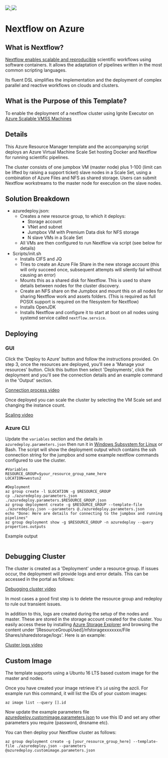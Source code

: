 <a href="https://portal.azure.com/#create/Microsoft.Template/uri/https%3A%2F%2Fraw.githubusercontent.com%2FAzure%2Fazure-quickstart-templates%2Fmaster%2Fnextflow-genomics-cluster-ubuntu%2Fazuredeploy.json" target="_blank">
    <img src="http://azuredeploy.net/deploybutton.png"/>
</a>
<a href="http://armviz.io/#/?load=https%3A%2F%2Fraw.githubusercontent.com%2FAzure%2Fazure-quickstart-templates%2Fmaster%2Fnextflow-genomics-cluster-ubuntu%2Fazuredeploy.json" target="_blank">
    <img src="http://armviz.io/visualizebutton.png"/>
</a>


Nextflow on Azure
======

## What is Nextflow?
[Nextflow enables scalable and reproducible](http://nextflow.io) scientific workflows using software containers. It allows the adaptation of pipelines written in the most common scripting languages.

Its fluent DSL simplifies the implementation and the deployment of complex parallel and reactive workflows on clouds and clusters.

## What is the Purpose of this Template?
To enable the deployment of a nextflow cluster using Ignite Executor on [Azure Scalable VMSS Machines](https://docs.microsoft.com/en-us/azure/virtual-machine-scale-sets/virtual-machine-scale-sets-overview)


## Details
This Azure Resource Manager template and the accompanying script deploys an Azure Virtual Machine Scale Set hosting Docker and Nextflow for running scientific pipelines. 

The cluster consists of one jumpbox VM (master node) plus 1-100 (limit can be lifted by raising a support ticket) slave nodes in a Scale Set, using a combination of Azure Files and NFS as shared storage. Users can submit Nextflow workstreams to the master node for execution on the slave nodes.

## Solution Breakdown
* azuredeploy.json:
    * Creates a new resource group, to which it deploys:
        * Storage account
        * VNet and subnet
        * Jumpbox VM with Premium Data disk for NFS storage
        * N slave VMs in a Scale Set
    * All VMs are then configured to run Nextflow via script (see below for details)
* Scripts/init.sh
    * Installs CIFS and JQ
    * Tries to create an Azure File Share in the new storage account (this will only succeed once, subsequent attempts will silently fail without causing an error)
    * Mounts this as a shared disk for Nextflow. This is used to share details between nodes for the cluster discovery. 
    * Create an NFS share on the Jumpbox and mount this on all nodes for sharing Nextflow work and assets folders. (This is required as full POSIX support is required on the filesystem for Nextflow)
    * Installs OpenJDK
    * Installs Nextflow and configure it to start at boot on all nodes using systemd service called `nextflow.service`.
    
## Deploying 

### GUI

Click the 'Deploy to Azure' button and follow the instructions provided. 
On step 3, once the resources are deployed, you'll see a 'Manage your resources' button. 
Click this button then select 'Deployments', click the deployment and you'll see the connection details and an example command in the 'Output' section. 

[Connection process video](https://1drv.ms/v/s!AgO58DGl6B7Rqu9y1ahnXrLlSn0M_g)

Once deployed you can scale the cluster by selecting the VM Scale set and changing the instance count. 

[Scaling video](https://1drv.ms/v/s!AgO58DGl6B7Rqu9wVAqAD5RnJRYSDg)

### Azure CLI

Update the `variables` section and the details in `azuredeploy.parameters.json` then run it in [Windows Subsystem for Linux](https://msdn.microsoft.com/en-us/commandline/wsl/install-win10?f=255&MSPPError=-2147217396) or Bash. The script will show the deployment output which contains the ssh connection string for the jumpbox and some example nextflow commands configured to use the cluster. 

```
#Variables
RESOURCE_GROUP=$your_resource_group_name_here
LOCATION=westus2

#Deployment
az group create -l $LOCATION -g $RESOURCE_GROUP
cp ./azuredeploy.parameters.json ./azuredeploy.parameters.$RESOURCE_GROUP.json
az group deployment create -g $RESOURCE_GROUP --template-file ./azuredeploy.json --parameters @./azuredeploy.parameters.json
echo "Done: Here are details for connecting to the jumpbox and running pipelines"
az group deployment show -g $RESOURCE_GROUP -n azuredeploy --query properties.outputs
```

Example output 

```

```

## Debugging Cluster

The cluster is created as a 'Deployment' under a resource group. If issues occur, the deployment will provide logs and error details. This can be accessed in the portal as follows:

[Debugging cluster video](https://1drv.ms/f/s!AgO58DGl6B7Rg-NyegXiV8cBhdxgKw)

In most cases a good first step is to delete the resource group and redeploy to rule out transient issues.  

In addition to this, logs are created during the setup of the nodes and master. These are stored in the storage account created for the cluster. You easily access these by installing [Azure Storage Explorer](https://azure.microsoft.com/en-us/features/storage-explorer/) and browsing the content under '[ResourceGroupUsed]/nfstoragexxxxxxx/File Shares/sharedstorage/logs'. Here is an example:

[Cluster logs video](https://1drv.ms/v/s!AgO58DGl6B7Rqu9xp6uN8Nufc5mJiA)

## Custom Image 

The template supports using a Ubuntu 16 LTS based custom image for the master and nodes. 

Once you have created your image retrieve it's `id` using the azcli. For example run this command, it will list the IDs of your custom images:

 `az image list --query [].id` 

Now update the example parameters file [azuredpeloy.customimage.parameters.json](./azuredeploy.customimage.parameters.json#L16) to use this ID and set any other parameters you require (password, dnsname etc). 

You can then deploy your Nextflow cluster as follows:

 `az group deployment create -g [your_resource_group_here] --template-file ./azuredeploy.json --parameters @azuredeploy.customimage.parameters.json`

 